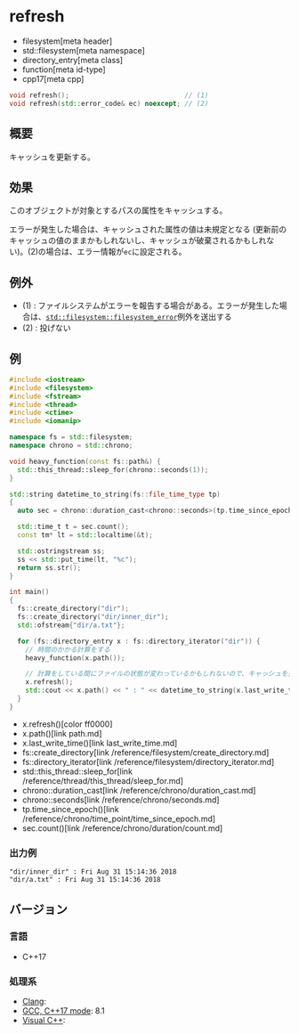 # refresh
* filesystem[meta header]
* std::filesystem[meta namespace]
* directory_entry[meta class]
* function[meta id-type]
* cpp17[meta cpp]

```cpp
void refresh();                             // (1)
void refresh(std::error_code& ec) noexcept; // (2)
```

## 概要
キャッシュを更新する。


## 効果
このオブジェクトが対象とするパスの属性をキャッシュする。

エラーが発生した場合は、キャッシュされた属性の値は未規定となる (更新前のキャッシュの値のままかもしれないし、キャッシュが破棄されるかもしれない)。(2)の場合は、エラー情報が`ec`に設定される。


## 例外
- (1) : ファイルシステムがエラーを報告する場合がある。エラーが発生した場合は、[`std::filesystem::filesystem_error`](filesystem_error.md)例外を送出する
- (2) : 投げない


## 例
```cpp example
#include <iostream>
#include <filesystem>
#include <fstream>
#include <thread>
#include <ctime>
#include <iomanip>

namespace fs = std::filesystem;
namespace chrono = std::chrono;

void heavy_function(const fs::path&) {
  std::this_thread::sleep_for(chrono::seconds(1));
}

std::string datetime_to_string(fs::file_time_type tp)
{
  auto sec = chrono::duration_cast<chrono::seconds>(tp.time_since_epoch());

  std::time_t t = sec.count();
  const tm* lt = std::localtime(&t);

  std::ostringstream ss;
  ss << std::put_time(lt, "%c");
  return ss.str();
}

int main()
{
  fs::create_directory("dir");
  fs::create_directory("dir/inner_dir");
  std::ofstream{"dir/a.txt"};

  for (fs::directory_entry x : fs::directory_iterator("dir")) {
    // 時間のかかる計算をする
    heavy_function(x.path());

    // 計算をしている間にファイルの状態が変わっているかもしれないので、キャッシュを更新する
    x.refresh();
    std::cout << x.path() << " : " << datetime_to_string(x.last_write_time()) << std::endl;
  }
}
```
* x.refresh()[color ff0000]
* x.path()[link path.md]
* x.last_write_time()[link last_write_time.md]
* fs::create_directory[link /reference/filesystem/create_directory.md]
* fs::directory_iterator[link /reference/filesystem/directory_iterator.md]
* std::this_thread::sleep_for[link /reference/thread/this_thread/sleep_for.md]
* chrono::duration_cast[link /reference/chrono/duration_cast.md]
* chrono::seconds[link /reference/chrono/seconds.md]
* tp.time_since_epoch()[link /reference/chrono/time_point/time_since_epoch.md]
* sec.count()[link /reference/chrono/duration/count.md]

### 出力例
```
"dir/inner_dir" : Fri Aug 31 15:14:36 2018
"dir/a.txt" : Fri Aug 31 15:14:36 2018
```

## バージョン
### 言語
- C++17

### 処理系
- [Clang](/implementation.md#clang):
- [GCC, C++17 mode](/implementation.md#gcc): 8.1
- [Visual C++](/implementation.md#visual_cpp):
